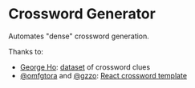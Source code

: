 # Crossword Generator

Automates "dense" crossword generation.

Thanks to:
* [George Ho](https://cryptics.georgeho.org/): [dataset](https://cryptics.georgeho.org/data/clues) of crossword clues
* [@omfgtora](https://github.com/omfgtora) and [@gzzo](https://github.com/gzzo): [React crossword template](https://github.com/gzzo/crosswords)